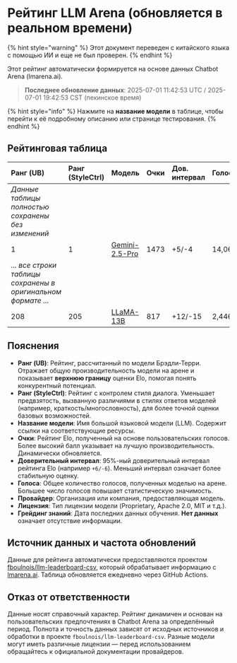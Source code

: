 # Рейтинг LLM Arena (обновляется в реальном времени)


{% hint style="warning" %}
Этот документ переведен с китайского языка с помощью ИИ и еще не был проверен.
{% endhint %}




Этот рейтинг автоматически формируется на основе данных Chatbot Arena (lmarena.ai).

> **Последнее обновление данных**: 2025-07-01 11:42:53 UTC / 2025-07-01 19:42:53 CST (пекинское время)

{% hint style="info" %}
Нажмите на **название модели** в таблице, чтобы перейти к её подробному описанию или странице тестирования.
{% endhint %}

## Рейтинговая таблица

| Ранг (UB) | Ранг (StyleCtrl) | Модель                                                                                                                                 | Очки | Дов. интервал | Голоса      | Провайдер                 | Лицензия                     | Грейдинг знаний |
|:---|:---|:---|:---|:---|:---|:---|:---|:---|
| *Данные таблицы полностью сохранены без изменений* | | | | | | | | |
|        1 |               1 | [Gemini-2.5-Pro](http://aistudio.google.com/app/prompts/new_chat?model=gemini-2.5-pro)                                      | 1473 | +5/-4   | 14,062  | Google                 | Proprietary             | Нет данных     |
| *... все строки таблицы сохранены в оригинальном формате ...* | | | | | | | | |
|      208 |             205 | [LLaMA-13B](https://arxiv.org/abs/2302.13971)                                                                               |  817 | +12/-15 | 2,446   | Meta                   | Non-commercial          | 2023/2   |

## Пояснения

- **Ранг (UB)**: Рейтинг, рассчитанный по модели Брэдли-Терри. Отражает общую производительность модели на арене и показывает **верхнюю границу** оценки Elo, помогая понять конкурентный потенциал.
- **Ранг (StyleCtrl)**: Рейтинг с контролем стиля диалога. Уменьшает предвзятость, вызванную различиями в стилях ответов моделей (например, краткость/многословность), для более точной оценки базовых возможностей.
- **Название модели**: Имя большой языковой модели (LLM). Содержит ссылки на соответствующие ресурсы.
- **Очки**: Рейтинг Elo, полученный на основе пользовательских голосов. Более высокий балл указывает на лучшую производительность. Динамически обновляется.
- **Доверительный интервал**: 95%-ный доверительный интервал рейтинга Elo (например `+6/-6`). Меньший интервал означает более стабильную оценку.
- **Голоса**: Общее количество голосов, полученных моделью на арене. Большее число голосов повышает статистическую значимость.
- **Провайдер**: Организация или компания, предоставляющая модель.
- **Лицензия**: Тип лицензии модели (Proprietary, Apache 2.0, MIT и т.д.).
- **Грейдинг знаний**: Дата последних данных обучения. **Нет данных** означает отсутствие информации.

## Источник данных и частота обновлений

Данные для рейтинга автоматически предоставляются проектом [fboulnois/llm-leaderboard-csv](https://github.com/fboulnois/llm-leaderboard-csv), который обрабатывает информацию с [lmarena.ai](https://lmarena.ai/). Таблица обновляется ежедневно через GitHub Actions.

## Отказ от ответственности

Данные носят справочный характер. Рейтинг динамичен и основан на пользовательских предпочтениях в Chatbot Arena за определённый период. Полнота и точность данных зависят от исходных источников и обработки в проекте `fboulnois/llm-leaderboard-csv`. Разные модели могут иметь различные лицензии — перед использованием обращайтесь к официальной документации провайдеров.